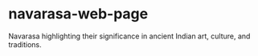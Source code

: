 # navarasa-web-page
Navarasa highlighting their significance in ancient Indian art, culture, and traditions.
